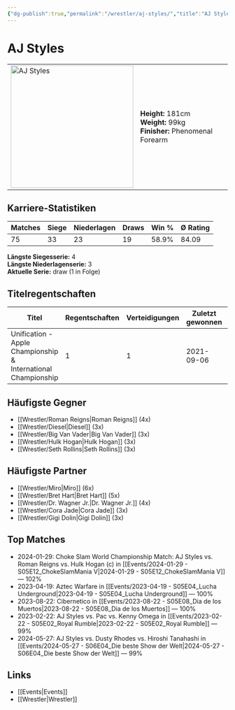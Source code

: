 ```yaml
---
{"dg-publish":true,"permalink":"/wrestler/aj-styles/","title":"AJ Styles","tags":["wrestler"],"noteIcon":""}
---
```



# AJ Styles

<table>
        <tr>
        <td><img src="https://github.com/CptSpaulding1980/choke-slam-wrestling/releases/download/images/AJ_Styles.png" width="280" alt="AJ Styles"></td>
        <td>
        <b>Height:</b> 181cm<br>
        <b>Weight:</b> 99kg<br>
        <b>Finisher:</b> Phenomenal Forearm<br>
        </td>
        </tr>
        </table>
        
## Karriere-Statistiken

| Matches | Siege | Niederlagen | Draws | Win % | Ø Rating |
|---------|-------|-------------|-------|-------|-----------|
| 75 | 33 | 23 | 19 | 58.9% | 84.09 |

**Längste Siegesserie:** 4<br>**Längste Niederlagenserie:** 3<br>**Aktuelle Serie:** draw (1 in Folge)

## Titelregentschaften
| Titel | Regentschaften | Verteidigungen | Zuletzt gewonnen | Aktuell |
|-------|---------------|----------------|------------------|---------|
| Unification - Apple Championship & International Championship | 1 | 1 | 2021-09-06 |  |


## Häufigste Gegner
- [[Wrestler/Roman Reigns\|Roman Reigns]] (4x)
- [[Wrestler/Diesel\|Diesel]] (3x)
- [[Wrestler/Big Van Vader\|Big Van Vader]] (3x)
- [[Wrestler/Hulk Hogan\|Hulk Hogan]] (3x)
- [[Wrestler/Seth Rollins\|Seth Rollins]] (3x)

## Häufigste Partner
- [[Wrestler/Miro\|Miro]] (6x)
- [[Wrestler/Bret Hart\|Bret Hart]] (5x)
- [[Wrestler/Dr. Wagner Jr.\|Dr. Wagner Jr.]] (4x)
- [[Wrestler/Cora Jade\|Cora Jade]] (3x)
- [[Wrestler/Gigi Dolin\|Gigi Dolin]] (3x)

## Top Matches
- 2024-01-29: Choke Slam World Championship Match: AJ Styles vs. Roman Reigns vs. Hulk Hogan (c) in [[Events/2024-01-29 - S05E12_ChokeSlamMania V\|2024-01-29 - S05E12_ChokeSlamMania V]] — 102%
- 2023-04-19: Aztec Warfare in [[Events/2023-04-19 - S05E04_Lucha Underground\|2023-04-19 - S05E04_Lucha Underground]] — 100%
- 2023-08-22: Cibernetico in [[Events/2023-08-22 - S05E08_Dia de los Muertos\|2023-08-22 - S05E08_Dia de los Muertos]] — 100%
- 2023-02-22: AJ Styles vs. Pac vs. Kenny Omega in [[Events/2023-02-22 - S05E02_Royal Rumble\|2023-02-22 - S05E02_Royal Rumble]] — 99%
- 2024-05-27: AJ Styles vs. Dusty Rhodes vs. Hiroshi Tanahashi in [[Events/2024-05-27 - S06E04_Die beste Show der Welt\|2024-05-27 - S06E04_Die beste Show der Welt]] — 99%

## Links
- [[Events\|Events]]
- [[Wrestler\|Wrestler]]
